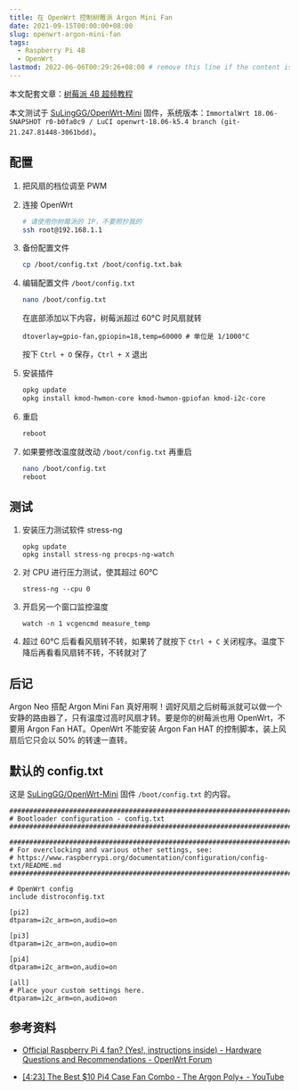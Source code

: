 ```yaml
---
title: 在 OpenWrt 控制树莓派 Argon Mini Fan
date: 2021-09-15T00:00:00+08:00
slug: openwrt-argon-mini-fan
tags:
  - Raspberry Pi 4B
  - OpenWrt
lastmod: 2022-06-06T00:29:26+08:00 # remove this line if the content is actually changed
---
```


本文配套文章：[树莓派 4B 超频教程](/zh-cn/post/2021/09/20/raspberry-pi4-overclock/)

本文测试于 [SuLingGG/OpenWrt-Mini](https://github.com/SuLingGG/OpenWrt-Mini) 固件，系统版本：`ImmortalWrt 18.06-SNAPSHOT r0-b0fa0c9 / LuCI openwrt-18.06-k5.4 branch (git-21.247.81448-3061bdd)`。

## 配置

1. 把风扇的档位调至 PWM

2. 连接 OpenWrt

    ```bash
    # 请使用你树莓派的 IP，不要照抄我的
    ssh root@192.168.1.1
    ```

3. 备份配置文件

    ```bash
    cp /boot/config.txt /boot/config.txt.bak
    ```

4. 编辑配置文件 `/boot/config.txt`

    ```bash
    nano /boot/config.txt
    ```

    在底部添加以下内容，树莓派超过 60°C 时风扇就转

    ```
    dtoverlay=gpio-fan,gpiopin=18,temp=60000 # 单位是 1/1000°C
    ```

    按下 `Ctrl + O` 保存，`Ctrl + X` 退出

5. 安装插件

    ```bash
    opkg update
    opkg install kmod-hwmon-core kmod-hwmon-gpiofan kmod-i2c-core
    ```

6. 重启

    ```bash
    reboot
    ```

7. 如果要修改温度就改动 `/boot/config.txt` 再重启

    ```bash
    nano /boot/config.txt
    reboot
    ```

## 测试

1. 安装压力测试软件 stress-ng 

    ```
    opkg update
    opkg install stress-ng procps-ng-watch
    ```

1. 对 CPU 进行压力测试，使其超过 60°C

    ```
    stress-ng --cpu 0
    ```
    
1. 开启另一个窗口监控温度

    ```
    watch -n 1 vcgencmd measure_temp
    ```

1. 超过 60°C 后看看风扇转不转，如果转了就按下 `Ctrl + C` 关闭程序。温度下降后再看看风扇转不转，不转就对了

## 后记

Argon Neo 搭配 Argon Mini Fan 真好用啊！调好风扇之后树莓派就可以做一个安静的路由器了，只有温度过高时风扇才转。要是你的树莓派也用 OpenWrt，不要用 Argon Fan HAT。OpenWrt 不能安装 Argon Fan HAT 的控制脚本，装上风扇后它只会以 50% 的转速一直转。

## 默认的 config.txt

这是 [SuLingGG/OpenWrt-Mini](https://github.com/SuLingGG/OpenWrt-Mini) 固件 `/boot/config.txt` 的内容。

```
################################################################################
# Bootloader configuration - config.txt
################################################################################

################################################################################
# For overclocking and various other settings, see:
# https://www.raspberrypi.org/documentation/configuration/config-txt/README.md
################################################################################

# OpenWrt config
include distroconfig.txt

[pi2]
dtparam=i2c_arm=on,audio=on

[pi3]
dtparam=i2c_arm=on,audio=on

[pi4]
dtparam=i2c_arm=on,audio=on

[all]
# Place your custom settings here.
dtparam=i2c_arm=on,audio=on
```

## 参考资料

- [Official Raspberry Pi 4 fan? (Yes!, instructions inside) - Hardware Questions and Recommendations - OpenWrt Forum](https://forum.openwrt.org/t/official-raspberry-pi-4-fan-yes-instructions-inside/93975)

- [[4:23] The Best $10 Pi4 Case Fan Combo - The Argon Poly+ - YouTube](https://youtu.be/fJKWd6xJYU4?t=267)
